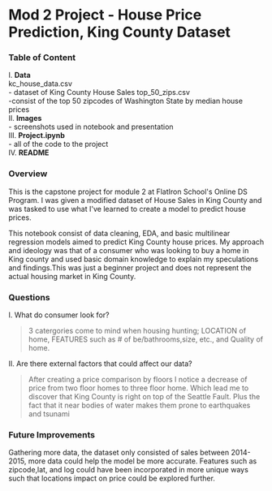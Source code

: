 # Mod 2 Project - House Price Prediction, King County Dataset

### Table of Content
I. <b>Data</b><br>
       kc_house_data.csv<br>
      - dataset of King County House Sales
       top_50_zips.csv<br>
        -consist of the top 50 zipcodes of Washington State by median house prices<br>
II. <b>Images</b><br>
       - screenshots used in notebook and presentation<br>
III. <b>Project.ipynb</b><br>
        - all of the code to the project<br>
IV. <b>README</b>



### Overview

This is the capstone project for module 2 at FlatIron School's Online DS Program. I was given a modified dataset of House Sales in King County and was tasked to use what I've learned to create a model to predict house prices.

This notebook consist of data cleaning, EDA, and basic multilinear regression models aimed to predict King County house prices. My approach and ideology was that of a consumer who was looking to buy a home in King county and used basic domain knowledge to explain my speculations and findings.This was just a beginner project and does not represent the actual housing market in King County.

### Questions

I. What do consumer look for?
>3 catergories come to mind when housing hunting; LOCATION of home, FEATURES such as # of be/bathrooms,size, etc., and Quality of home.
    
II. Are there external factors that could affect our data?
>After creating a price comparison by floors I notice a decrease of price from two floor homes to three floor home. Which lead me to discover that King County is right on top of the Seattle Fault. Plus the fact that it near bodies of water makes them prone to earthquakes and tsunami


### Future Improvements

Gathering more data, the dataset only consisted of sales between 2014-2015, more data could help the model be more accurate. Features such as zipcode,lat, and log could have been incorporated in more unique ways such that locations impact on price could be explored further.